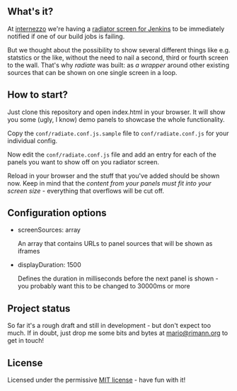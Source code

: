 ## What's it?

At [internezzo](http://www.internezzo.ch/) we're having a [radiator screen for Jenkins](https://github.com/laeuft/jenkins-monitor) to be immediately notified if one of our build jobs is failing.

But we thought about the possibility to show several different things like e.g. statstics or the like, without the need to nail a second, third or fourth screen to the wall. That's why *radiate* was built: as *a wrapper* around other existing sources that can be shown on one single screen in a loop.

## How to start?
Just clone this repository and open index.html in your browser. It will show you some (ugly, I know) demo panels to showcase the whole functionality.

Copy the `conf/radiate.conf.js.sample` file to `conf/radiate.conf.js` for your individual config.

Now edit the `conf/radiate.conf.js` file and add an entry for each of the panels you want to show off on you radiator screen.

Reload in your browser and the stuff that you've added should be shown now. Keep in mind that the *content from your panels must fit into your screen size* - everything that overflows will be cut off.

## Configuration options

- screenSources: array

	An array that contains URLs to panel sources that will be shown as iframes

- displayDuration: 1500

	Defines the duration in milliseconds before the next panel is shown - you probably want this to be changed to 30000ms or more

## Project status

So far it's a rough draft and still in development - but don't expect too much. If in doubt, just drop me some bits and bytes at mario@rimann.org to get in touch!

## License
Licensed under the permissive [MIT license](http://opensource.org/licenses/MIT) - have fun with it!